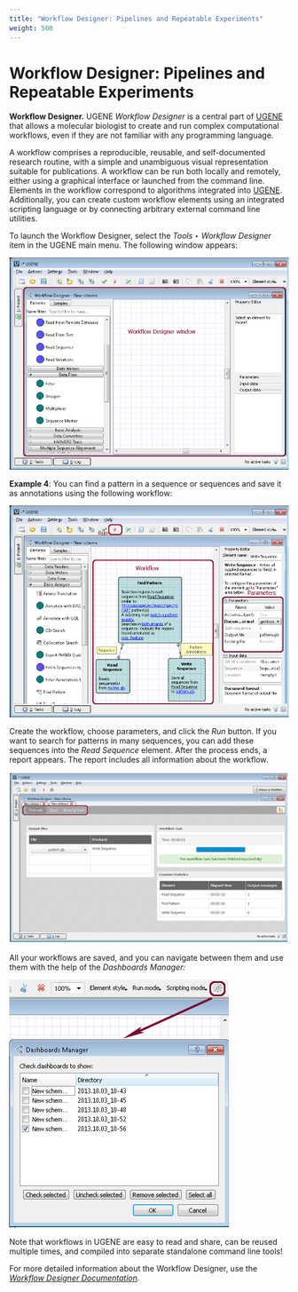 ```yaml
---
title: "Workflow Designer: Pipelines and Repeatable Experiments"
weight: 500
---
```


# Workflow Designer: Pipelines and Repeatable Experiments

**Workflow Designer.** UGENE _Workflow Designer_ is a central part of [UGENE](http://ugene.unipro.ru/) that allows a
molecular biologist to create and run complex computational workflows, even if they are not familiar with any
programming language.

A workflow comprises a reproducible, reusable, and self-documented research routine, with a simple and unambiguous
visual representation suitable for publications. A workflow can be run both locally and remotely, either using a
graphical interface or launched from the command line. Elements in the workflow correspond to algorithms integrated
into [UGENE](http://ugene.unipro.ru/). Additionally, you can create custom workflow elements using an integrated
scripting language or by connecting arbitrary external command line utilities.

To launch the Workflow Designer, select the _Tools ‣ Workflow Designer_ item in the UGENE main menu. The following
window appears:

![](/images/2883782/3080206.gif)

**Example 4**: You can find a pattern in a sequence or sequences and save it as annotations using the following
workflow:

![](/images/2883782/3080207.gif)

Create the workflow, choose parameters, and click the _Run_ button. If you want to search for patterns in many
sequences, you can add these sequences into the _Read Sequence_ element. After the process ends, a report appears. The
report includes all information about the workflow.

![](/images/2883782/3407874.gif)

All your workflows are saved, and you can navigate between them and use them with the help of the _Dashboards Manager:_

![](/images/2883782/3080212.gif)

Note that workflows in UGENE are easy to read and share, can be reused multiple times, and compiled into separate
standalone command line tools!

For more detailed information about the Workflow Designer, use the
_[Workflow Designer Documentation](https://ugene.unipro.ru/wiki/display/WDD/Workflow+Designer+Manual)._
